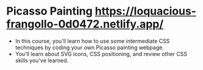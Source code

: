 # Picasso Painting https://loquacious-frangollo-0d0472.netlify.app/

- In this course, you'll learn how to use some intermediate CSS techniques by coding your own Picasso painting webpage. 
- You'll learn about SVG icons, CSS positioning, and review other CSS skills you've learned.